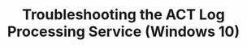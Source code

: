 ---
title: Troubleshooting the ACT Log Processing Service (Windows 10)
description: The following solutions may help you resolve issues that are related to the Application Compatibility Toolkit (ACT) Log Processing Service.
redirect_url: https://technet.microsoft.com/itpro/windows/deploy/manage-windows-upgrades-with-upgrade-analytics
---